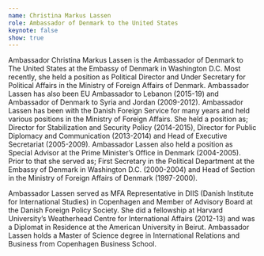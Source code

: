 ```yaml
---
name: Christina Markus Lassen
role: Ambassador of Denmark to the United States
keynote: false
show: true
---
```


Ambassador Christina Markus Lassen is the Ambassador of Denmark to The United States at the Embassy of Denmark in Washington D.C.
Most recently, she held a position as Political Director and Under Secretary for Political Affairs in the Ministry of Foreign Affairs of Denmark. Ambassador Lassen has also been EU Ambassador to Lebanon (2015-19) and Ambassador of Denmark to Syria and Jordan (2009-2012).
Ambassador Lassen has been with the Danish Foreign Service for many years and held various positions in the Ministry of Foreign Affairs. She held a position as; Director for Stabilization and Security Policy (2014-2015), Director for Public Diplomacy and Communication (2013-2014) and Head of Executive Secretariat (2005-2009).
Ambassador Lassen also held a position as Special Advisor at the Prime Minister’s Office in Denmark (2004-2005). Prior to that she served as; First Secretary in the Political Department at the Embassy of Denmark in Washington D.C. (2000-2004) and Head of Section in the Ministry of Foreign Affairs of Denmark (1997-2000).

Ambassador Lassen served as MFA Representative in DIIS (Danish Institute for International Studies) in Copenhagen and Member of Advisory Board at the Danish Foreign Policy Society. She did a fellowship at Harvard University’s Weatherhead Centre for International Affairs (2012-13) and was a Diplomat in Residence at the American University in Beirut.
Ambassador Lassen holds a Master of Science degree in International Relations and Business from Copenhagen Business School.